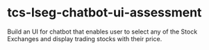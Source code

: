 # tcs-lseg-chatbot-ui-assessment
Build an UI for chatbot that enables user to select any of the Stock Exchanges and display trading stocks with their price. 
